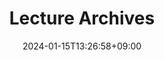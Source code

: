 ---
weight: 40
title: "Lecture Archives"
description: "作成者が過去の講演で使用・紹介したプロンプト"
icon: "Archive"
date: "2024-01-15T13:26:58+09:00"
lastmod: "2024-01-15T13:26:58+09:00"
draft: false
toc: true
---